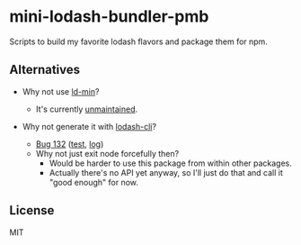 ﻿
<!--#echo json="package.json" key="name" underline="=" -->
mini-lodash-bundler-pmb
=======================
<!--/#echo -->

<!--#echo json="package.json" key="description" -->
Scripts to build my favorite lodash flavors and package them for npm.
<!--/#echo -->


Alternatives
------------

* Why not use [ld-min](https://www.npmjs.com/package/ld-min)?
  * It's currently [unmaintained][ld-min-unmaintained].
* Why not generate it with [lodash-cli][lodash-cli]?
  * [Bug 132][noexit-bug] ([test][noexit-js], [log][noexit-log])
  * Why not just exit node forcefully then?
    * Would be harder to use this package from within other packages.
    * Actually there's no API yet anyway, so I'll just do that and call it
      "good enough" for now.

  [ld-min-unmaintained]: https://github.com/ide/ld-min/commit/08738b7736ee8900cf2e616b630af830e0a81338
  [lodash-cli]: https://www.npmjs.com/package/lodash-cli
  [noexit-bug]: https://github.com/lodash/lodash-cli/issues/132
  [noexit-js]: https://github.com/mk-pmb/mini-lodash-bundler-pmb/blob/noexit-java-bug-132/noexit.js
  [noexit-log]: https://github.com/mk-pmb/mini-lodash-bundler-pmb/blob/noexit-java-bug-132/noexit.log


<!--#toc stop="scan" -->


License
-------
<!--#echo json="package.json" key=".license" -->
MIT
<!--/#echo -->
